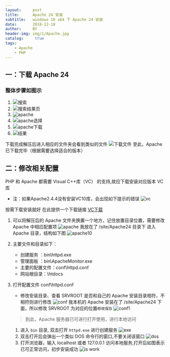 ```yaml
---
layout:     post
title:      Apache 24 安装
subtitle:   windows 10 x64 下 Apache 24 安装
date:       2018-12-18
author:     BY
header-img: img/1/Apache.jpg
catalog: 	 true
tags:
    - Apache
    - PHP
---
```

## 一：下载 Apache 24
### 整体步骤如图示

1. ![搜索](https://ws2.sinaimg.cn/large/006tNbRwgy1fybvmqquovj31ff0u0hdt.jpg)
2. ![搜索结果页](https://ws4.sinaimg.cn/large/006tNbRwgy1fybvt8lqk0j31220u0wpi.jpg)
3. ![apache](https://ws1.sinaimg.cn/large/006tNbRwgy1fybvuazntsj31mw0u0asg.jpg)
4. ![apache选择](https://ws4.sinaimg.cn/large/006tNbRwgy1fybvuy7a8wj31r50u0aoy.jpg)
5. ![apache下载](https://ws2.sinaimg.cn/large/006tNbRwgy1fybvw0rc0vj315o0u04am.jpg)
6. ![结果](https://ws1.sinaimg.cn/large/006tNbRwgy1fybvwq27xqj31ca0u0gsx.jpg)

下载完成解压后进入相应的文件夹会看到类似的文件
![下载文件](https://ws4.sinaimg.cn/large/006tNbRwgy1fybw3a2t0dj310s0d4q58.jpg)
至此，Apache 已下载完毕（根据需要选择适合的版本）

## 二：修改相关配置
PHP 和 Apache 都需要 Visual C++库（VC） 的支持,故应下载安装对应版本 VC 库
- 注：如果Apache2.4.4没有安装VC10库，会出现如下提示的错误
![vc](https://ws1.sinaimg.cn/large/006tNbRwgy1fybwexk847j30bf03r3yz.jpg)

按需下载安装就好
在此提供一个下载链接 [VC下载](https://www.fujieace.com/jingyan/vc11-vc14-vc15.html)

1. 可以将解压后的 Apache 文件夹换置一个地方，记住放置目录位置，需要修改 Apache 中相应配置项
![apache](https://ws3.sinaimg.cn/large/006tNbRwgy1fyc21tww1ej30y20gqt9h.jpg)
我放在了 /site/Apache24 目录下
进入 Apache 目录，结构如下图
![apache10](https://ws3.sinaimg.cn/large/006tNbRwgy1fyc26v8ycdj30xy0oeqde.jpg)
2. 主要文件和目录如下：
   - 创建服务 ：bin\httpd.exe
   - 管理面板 ：bin\ApacheMonitor.exe
   - 主要的配置文件：conf\httpd.conf
   - 网站根目录：\htdocs
3. 打开配置文件 conf\httpd.conf
   - 修改安装目录、查看 SRVROOT 是否和自己的 Apache 安装目录相符，不相符则进行修改
   ![conf](https://ws3.sinaimg.cn/large/006tNbRwgy1fyc32jp4t5j30xs0ecq7d.jpg)
   我本机的 Apache 安装在了 /site/Apache24 下面，所以修改 SRVROOT 为对应的位置`修改保存`
   ![conf1](https://ws2.sinaimg.cn/large/006tNbRwgy1fyc3avwwx2j30zq0csgpu.jpg)
   > 到此，Apache 服务器已可进行打开使用，进行本地访问
   
   1. 进入 `bin` 目录, 双击打开 `httpd.exe` 进行创建服务
   ![exe](https://ws2.sinaimg.cn/large/006tNbRwgy1fyc3hbovfaj30xy0nsgzc.jpg)
   2. 双击打开后会弹出一个类似 DOS 命令行的窗口,不要关闭该窗口
   ![dos](https://ws1.sinaimg.cn/large/006tNbRwgy1fyc3j50kdoj31i60rygn1.jpg)
   3. 打开浏览器，输入 localhost 或者 127.0.0.1 访问本地服务,打开后如图表示已可正常访问，初步安装成功
   ![is work](https://ws2.sinaimg.cn/large/006tNbRwly1fyc3mxtmqtj31oe0u04mh.jpg)
   
   
   
  
